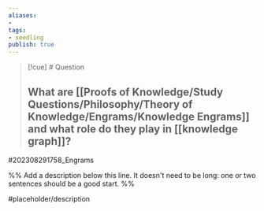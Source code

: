 ```yaml
---
aliases: 
- 
tags:
- seedling
publish: true
---
```

>[!cue] # Question 
>## What are [[Proofs of Knowledge/Study Questions/Philosophy/Theory of Knowledge/Engrams/Knowledge Engrams]] and what role do they play in [[knowledge graph]]?
#202308291758_Engrams




%% Add a description below this line. It doesn't need to be long: one or two sentences should be a good start. %%

#placeholder/description 
